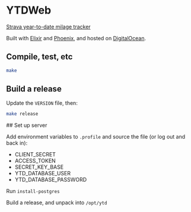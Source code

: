 # YTDWeb

[Strava year-to-date milage tracker](https://ytd.kerryb.org)

Built with [Elixir](https://elixir-lang.org/) and
[Phoenix](http://phoenixframework.org/), and hosted on
[DigitalOcean](https://www.digitalocean.com/).

## Compile, test, etc

```bash
make
```

## Build a release

Update the `VERSION` file, then:

```bash
make release
```

## Set up server

Add environment variables to `.profile` and source the file (or log out and
back in): 

  * CLIENT_SECRET
  * ACCESS_TOKEN
  * SECRET_KEY_BASE
  * YTD_DATABASE_USER
  * YTD_DATABASE_PASSWORD

Run `install-postgres`

Build a release, and unpack into `/opt/ytd`

